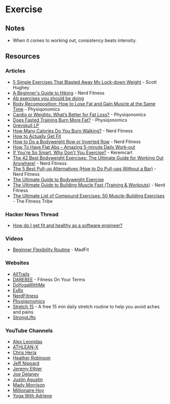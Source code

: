 # Exercise

## Notes

* When it comes to working out, consistency beats intensity.

## Resources

### Articles

* [5 Simple Exercises That Blasted Away My Lock-down Weight](https://medium.com/in-fitness-and-in-health/5-simple-exercises-that-blasted-away-my-lock-down-weight-ce5e9978f3c) - Scott Hughey
* [A Beginner's Guide to Hiking](https://www.nerdfitness.com/blog/hiking/) - Nerd Fitness
* [Ab exercises you should be doing](https://imgur.com/a/Fkql2)
* [Body Recomposition: How to Lose Fat and Gain Muscle at the Same Time](https://physiqonomics.com/body-recomposition/) - Physiqonomics
* [Cardio or Weights: What’s Better for Fat Loss?](https://physiqonomics.com/cardio-or-weights/) - Physiqonomics
* [Does Fasted Training Burn More Fat?](https://physiqonomics.com/fasted-training/) - Physiqonomics
* [Greyskull LP](https://www.powerliftingtowin.com/greyskull-lp/)
* [How Many Calories Do You Burn Walking?](https://www.nerdfitness.com/blog/walking/) - Nerd Fitness
* [How to Actually Get Fit](https://imgur.com/a/klzP3/layout/undefined)
* [How to Do a Bodyweight Row or Inverted Row](https://www.nerdfitness.com/blog/inverted-row-are-you-missing-out-on-this-great-exercise/) - Nerd Fitness
* [How To Have Flat Abs – Amazing 5-minute Daily Work-out](https://bewellhub.com/2017/02/09/how-to-have-flat-abs-amazing-5-minute-daily-work-out/)
* [If You're So Smart, Why Don't You Exercise?](https://keremkart.medium.com/if-youre-so-smart-why-don-t-you-exercise-b7aeacd4a04a) - Keremcart
* [The 42 Best Bodyweight Exercises: The Ultimate Guide for Working Out Anywhere!](https://www.nerdfitness.com/blog/the-42-best-bodyweight-exercises-the-ultimate-guide-for-working-out-anywhere/) - Nerd Fitness
* [The 5 Best Pull-up Alternatives (How to Do Pull-ups Without a Bar)](https://www.nerdfitness.com/blog/pull-up-alternatives/) - Nerd Fitness
* [The Ultimate Guide to Bodyweight Exercise](https://gmb.io/bodyweight-guide/)
* [The Ultimate Guide to Building Muscle Fast (Training & Workouts)](https://www.nerdfitness.com/blog/the-beginners-guide-to-building-muscle-and-strength) - Nerd Fitness
* [The Ultimate List of Compound Exercises: 50 Muscle-Building Exercises](https://thefitnesstribe.com/list-of-compound-exercises/) - The Fitness Tribe

### Hacker News Thread

* [How do I get fit and healthy as a software engineer?](https://news.ycombinator.com/item?id=28561238)

### Videos

* [Beginner Flexibility Routine](https://www.youtube.com/watch?v=qULTwquOuT4) - MadFit

### Websites

* [AllTrails](https://www.alltrails.com/)
* [DAREBEE](https://darebee.com/) - Fitness On Your Terms
* [DoYogaWithMe](https://www.doyogawithme.com/)
* [ExRx](https://exrx.net/)
* [NerdFitness](http://www.nerdfitness.com/)
* [Physiqonomics](https://physiqonomics.com/)
* [Stretch 15](https://stretch15.com/) - A free 15 min daily stretch routine to help you avoid aches and pains
* [StrongLifts](https://stronglifts.com/)

### YouTube Channels

* [Alex Leonidas](https://www.youtube.com/@AlexLeonidas/videos)
* [ATHLEAN-X](https://www.youtube.com/@athleanx/videos)
* [Chris Heria](https://www.youtube.com/c/CHRISHERIA/videos)
* [Heather Robinson](https://www.youtube.com/c/Heatherrobertsoncom/videos)
* [Jeff Nippard](https://www.youtube.com/@JeffNippard/videos)
* [Jeremy Ethier](https://www.youtube.com/@JeremyEthier/videos)
* [Joe Delaney](https://www.youtube.com/@JoeDelaneyy/videos)
* [Justin Agustin](https://www.youtube.com/c/JustinAgustin/videos)
* [Mady Morrison](https://www.youtube.com/c/MadyMorrison/videos)
* [Millionaire Hoy](https://www.youtube.com/@MillionaireHoyFitness/videos)
* [Yoga With Adriene](https://www.youtube.com/user/yogawithadriene)

